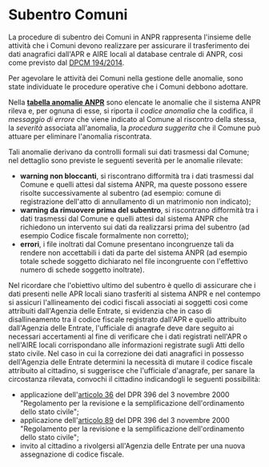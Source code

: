 # Subentro Comuni


La procedure di subentro dei Comuni in ANPR rappresenta l'insieme delle attività che i Comuni devono realizzare per assicurare il trasferimento dei dati anagrafici dall'APR e AIRE locali al database centrale di ANPR, cosi come previsto dal [DPCM 194/2014](http://www.normattiva.it/uri-res/N2Ls?urn:nir:stato:decreto.del.presidente.del.consiglio.dei.ministri:2014-11-10;194!vig=).

Per agevolare le attività dei Comuni nella gestione delle anomalie, sono state individuate le procedure operative che i Comuni debbono adottare.

Nella [**tabella anomalie ANPR**](TAB01_ANOMALIE_ANPR.md) sono elencate le anomalie che il sistema ANPR rileva e, per ognuna di esse, si riporta il *codice anomalia* che la codifica, il *messaggio di errore* che viene indicato al Comune al riscontro della stessa, la *severità* associata all'anomalia, la *procedura suggerita* che il Comune può attuare per eliminare l'anomalia riscontrata. 

Tali anomalie derivano da controlli formali sui dati trasmessi dal Comune; nel dettaglio sono previste le seguenti severità per le anomalie rilevate:

- **warning non bloccanti**, si riscontrano difformità tra i dati trasmessi dal Comune e quelli attesi dal sistema ANPR, ma queste possono essere risolte successivamente al subentro (ad esempio: comune di registrazione dell'atto di annullamento di un matrimonio non indicato);
- **warning da rimuovere prima del subentro**, si riscontrano difformità tra i dati trasmessi dal Comune e quelli attesi dal sistema ANPR che richiedono un intervento sui dati da realizzarsi prima del subentro (ad esempio Codice fiscale formalmente non corretto);
- **errori**, i file inoltrati dal Comune presentano incongruenze tali da rendere non accettabili i dati da parte del sistema ANPR (ad esempio totale schede soggetto dichiarato nel file incongruente con l'effettivo numero di schede soggetto inoltrate).

Nel ricordare che l'obiettivo ultimo del subentro è quello di assicurare che i dati presenti nelle APR locali siano trasferiti al sistema ANPR e nel contempo si assicuri l'allineamento dei codici fiscali associati ai soggetti così come attribuiti dall'Agenzia delle Entrate, si evidenzia che in caso di disallineamento tra il codice fiscale registrato dall'APR e quello attribuito dall'Agenzia delle Entrate, l'ufficiale di anagrafe deve dare seguito ai necessari accertamenti al fine di verificare che i dati registrati nell'APR o nell'AIRE locali corrispondano alle informazioni registrate sugli Atti dello stato civile. Nel caso in cui la correzione dei dati anagrafici in possesso dell'Agenzia delle Entrate determini la necessità di mutare il codice fiscale attribuito al cittadino, si suggerisce che l'ufficiale d'anagrafe, per sanare la circostanza rilevata, convochi il cittadino indicandogli le seguenti possibilità:

- applicazione dell'[articolo 36](http://www.normattiva.it/uri-res/N2Ls?urn:nir:stato:decreto.legge:2000-10-03;396~art36) del DPR 396 del 3 novembre 2000 "Regolamento per la revisione e la semplificazione dell'ordinamento dello stato civile";
- applicazione dell'[articolo 89](http://www.normattiva.it/uri-res/N2Ls?urn:nir:stato:decreto.legge:2000-10-03;396~art89) del DPR 396 del 3 novembre 2000 "Regolamento per la revisione e la semplificazione dell'ordinamento dello stato civile";
- invito al cittadino a rivolgersi all'Agenzia delle Entrate per una nuova assegnazione di codice fiscale.




